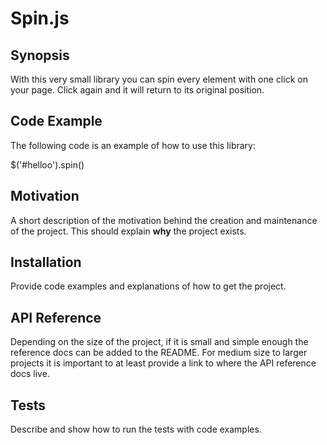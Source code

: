# Spin.js
## Synopsis

With this very small library you can spin every element with one click on your page. Click again and it will return to its original position.

## Code Example

The following code is an example of how to use this library:

$('#helloo').spin()

## Motivation

A short description of the motivation behind the creation and maintenance of the project. This should explain **why** the project exists.

## Installation

Provide code examples and explanations of how to get the project.

## API Reference

Depending on the size of the project, if it is small and simple enough the reference docs can be added to the README. For medium size to larger projects it is important to at least provide a link to where the API reference docs live.

## Tests

Describe and show how to run the tests with code examples.

